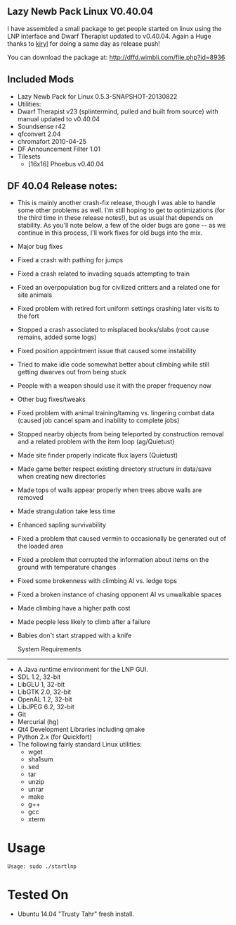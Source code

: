 
Lazy Newb Pack Linux V0.40.04
-------------

I have assembled a small package to get people started on linux using the LNP interface and Dwarf Therapist updated to v0.40.04. Again a Huge thanks to [kiryl](https://github.com/splintermind/Dwarf-Therapist/pull/26) for doing a same day as release push!



You can download the package at: http://dffd.wimbli.com/file.php?id=8936

Included Mods
-------------
* Lazy Newb Pack for Linux 0.5.3-SNAPSHOT-20130822
* Utilities:
* Dwarf Therapist v23 (splintermind, pulled and built from source) with manual updated to v0.40.04
* Soundsense r42
* qfconvert 2.04
* chromafort 2010-04-25
* DF Announcement Filter 1.01
* Tilesets
    - [16x16] Phoebus v0.40.04

    
DF 40.04 Release notes:
-------------
* This is mainly another crash-fix release, though I was able to handle some other problems as well. I'm still hoping to get to optimizations (for the third time in these release notes!), but as usual that depends on stability. As you'll note below, a few of the older bugs are gone -- as we continue in this process, I'll work fixes for old bugs into the mix.
* Major bug fixes
* Fixed a crash with pathing for jumps
* Fixed a crash related to invading squads attempting to train
* Fixed an overpopulation bug for civilized critters and a related one for site animals
* Fixed problem with retired fort uniform settings crashing later visits to the fort
* Stopped a crash associated to misplaced books/slabs (root cause remains, added some logs)
* Fixed position appointment issue that caused some instability
* Tried to make idle code somewhat better about climbing while still getting dwarves out from being stuck
* People with a weapon should use it with the proper frequency now
* Other bug fixes/tweaks
* Fixed problem with animal training/taming vs. lingering combat data (caused job cancel spam and inability to complete jobs)
* Stopped nearby objects from being teleported by construction removal and a related problem with the item loop (ag/Quietust)
* Made site finder properly indicate flux layers (Quietust)
* Made game better respect existing directory structure in data/save when creating new directories
* Made tops of walls appear properly when trees above walls are removed
* Made strangulation take less time
* Enhanced sapling survivability
* Fixed a problem that caused vermin to occasionally be generated out of the loaded area
* Fixed a problem that corrupted the information about items on the ground with temperature changes
* Fixed some brokenness with climbing AI vs. ledge tops
* Fixed a broken instance of chasing opponent AI vs unwalkable spaces
* Made climbing have a higher path cost
* Made people less likely to climb after a failure
* Babies don't start strapped with a knife

  System Requirements
-------------

* A Java runtime environment for the LNP GUI.
* SDL 1.2, 32-bit
* LibGLU 1, 32-bit
* LibGTK 2.0, 32-bit
* OpenAL 1.2, 32-bit
* LibJPEG 6.2, 32-bit
* Git
* Mercurial (hg)
* Qt4 Development Libraries including qmake
* Python 2.x (for Quickfort)
* The following fairly standard Linux utilities:
  - wget
  - sha1sum
  - sed
  - tar
  - unzip
  - unrar
  - make
  - g++
  - gcc
  - xterm

 Usage
=====

```
Usage: sudo ./startlnp
```

Tested On
=========
* Ubuntu 14.04 "Trusty Tahr"      fresh install.


